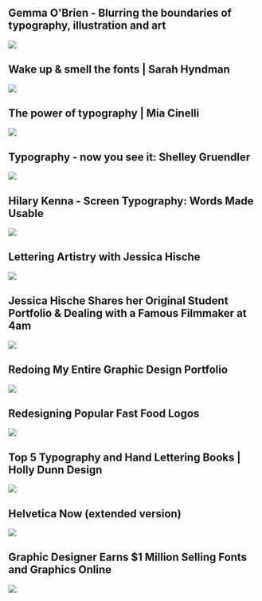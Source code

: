 Gemma O'Brien - Blurring the boundaries of typography, illustration and art
---------------------------------------------------------------------------

[![]( /image/yid-Z7Z2ZD7HiXs.jpg)](https://www.youtube.com/watch?v=Z7Z2ZD7HiXs)

Wake up & smell the fonts | Sarah Hyndman
-----------------------------------------

[![]( /image/yid-OXc-VZ4Vwbo.jpg)](https://www.youtube.com/watch?v=OXc-VZ4Vwbo)

The power of typography | Mia Cinelli
-------------------------------------

[![]( /image/yid-C_RzDqgGcao.jpg)](https://www.youtube.com/watch?v=C_RzDqgGcao)

Typography - now you see it: Shelley Gruendler
----------------------------------------------

[![]( /image/yid-SBgBO28ev3M.jpg)](https://www.youtube.com/watch?v=SBgBO28ev3M)

Hilary Kenna - Screen Typography: Words Made Usable
---------------------------------------------------

[![]( /image/yid-XTp_MDTRjlI.jpg)](https://www.youtube.com/watch?v=XTp_MDTRjlI)

Lettering Artistry with Jessica Hische
--------------------------------------

[![]( /image/yid-ix2VDSIrE84.jpg)](https://www.youtube.com/watch?v=ix2VDSIrE84)

Jessica Hische Shares her Original Student Portfolio & Dealing with a Famous Filmmaker at 4am
---------------------------------------------------------------------------------------------

[![]( /image/yid-o4enWrwSzjI.jpg)](https://www.youtube.com/watch?v=o4enWrwSzjI)

Redoing My Entire Graphic Design Portfolio
------------------------------------------

[![]( /image/yid-aPL7wV5GxEY.jpg)](https://www.youtube.com/watch?v=aPL7wV5GxEY)

Redesigning Popular Fast Food Logos
-----------------------------------

[![]( /image/yid-yZmkwuwjaNw.jpg)](https://www.youtube.com/watch?v=yZmkwuwjaNw)

Top 5 Typography and Hand Lettering Books | Holly Dunn Design
-------------------------------------------------------------

[![]( /image/yid-GGPkJo4VXcw.jpg)](https://www.youtube.com/watch?v=GGPkJo4VXcw)

Helvetica Now (extended version)
--------------------------------

[![]( /image/yid-2q4G5rhbIUM.jpg)](https://www.youtube.com/watch?v=2q4G5rhbIUM)

Graphic Designer Earns $1 Million Selling Fonts and Graphics Online
-------------------------------------------------------------------

[![]( /image/yid-s_iSpjsqM60.jpg)](https://www.youtube.com/watch?v=s_iSpjsqM60)